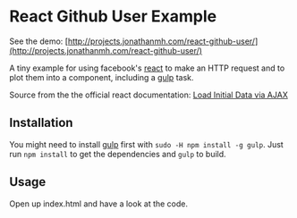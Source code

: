 # React Github User Example

See the demo: [http://projects.jonathanmh.com/react-github-user/](http://projects.jonathanmh.com/react-github-user/)

A tiny example for using facebook's [react][] to make an HTTP request and to plot them into a component, including a [gulp][] task.

Source from the the official react documentation: [Load Initial Data via AJAX](https://facebook.github.io/react/tips/initial-ajax.html)

## Installation
You might need to install [gulp][] first with `sudo -H npm install -g gulp`.
Just run `npm install` to get the dependencies and `gulp` to build.

## Usage
Open up index.html and have a look at the code.

[react]: https://facebook.github.io/react/index.html
[gulp]: http://gulpjs.com
